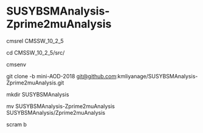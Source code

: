 # SUSYBSMAnalysis-Zprime2muAnalysis


cmsrel CMSSW_10_2_5

cd CMSSW_10_2_5/src/

cmsenv

git clone -b mini-AOD-2018 git@github.com:kmliyanage/SUSYBSMAnalysis-Zprime2muAnalysis.git

mkdir SUSYBSMAnalysis

mv SUSYBSMAnalysis-Zprime2muAnalysis SUSYBSMAnalysis/Zprime2muAnalysis

scram b


